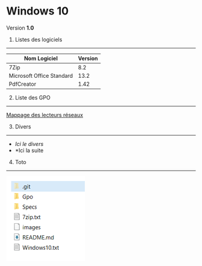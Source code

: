 # Windows 10
Version **1.0**

1. Listes des logiciels
------
Nom Logiciel | Version
-------------|--------
7Zip                      | 8.2
Microsoft Office Standard | 13.2
PdfCreator                | 1.42
2. Liste des GPO
------
[Mappage des lecteurs réseaux](./Gpo/Mappage_reseaux.txt)

3. Divers
----------
- *Ici le divers*
- *Ici la suite

4. Toto
-------
![alt](./images/Capture.PNG)
